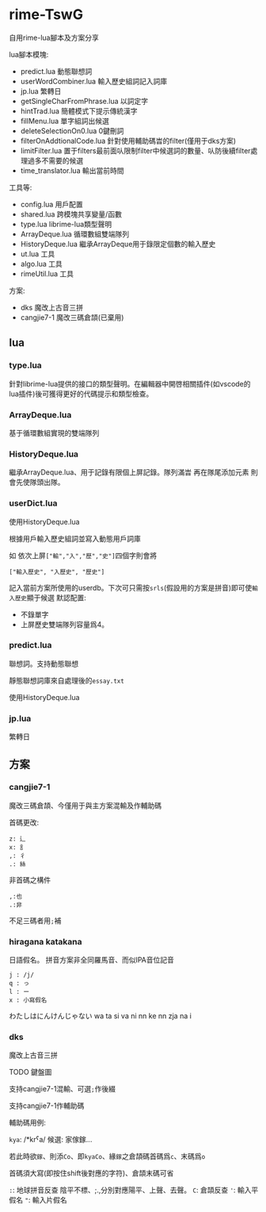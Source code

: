 # rime-TswG
自用rime-lua腳本及方案分享

lua腳本模塊:
 * predict.lua 動態聯想詞
 * userWordCombiner.lua 輸入歷史組詞記入詞庫
 * jp.lua 繁轉日
 * getSingleCharFromPhrase.lua 以詞定字
 * hintTrad.lua 簡體模式下提示傳統漢字
 * fillMenu.lua 單字組詞出候選
 * deleteSelectionOn0.lua 0鍵刪詞
 * filterOnAddtionalCode.lua 針對使用輔助碼旹的filter(僅用于dks方案)
 * limitFilter.lua 置于filters最前面㕥限制filter中候選詞的數量、㕥防後續filter處理過多不需要的候選
 * time_translator.lua 輸出當前時間


工具等:
 * config.lua 用戶配置
 * shared.lua 跨模塊共享變量/函數
 * type.lua librime-lua類型聲明
 * ArrayDeque.lua 循環數組雙端隊列
 * HistoryDeque.lua 繼承ArrayDeque用于錄限定個數的輸入歷史
 * ut.lua 工具
 * algo.lua 工具
 * rimeUtil.lua 工具

方案:
 * dks 魔改上古音三拼
 * cangjie7-1 魔改三碼倉頡(已棄用)



## lua

### type.lua

針對librime-lua提供的接口的類型聲明。在編輯器中開啓相關插件(如vscode的lua插件)後可獲得更好的代碼提示和類型檢查。

### ArrayDeque.lua

基于循環數組實現的雙端隊列

### HistoryDeque.lua

繼承ArrayDeque.lua、用于記錄有限個上屏記錄。隊列滿旹 再在隊尾添加元素 則會先使隊頭出隊。

### userDict.lua

使用HistoryDeque.lua

根據用戶輸入歷史組詞並寫入動態用戶詞庫

如 依次上屏`["輸","入","歷","史"]`四個字則會將
```
["輸入歷史", "入歷史", "歷史"]
```
記入當前方案所使用的userdb。下次可只需按`srls`(假設用的方案是拼音)即可使`輸入歷史`顯于候選
默認配置:
 * 不錄單字
 * 上屏歷史雙端隊列容量爲4。

### predict.lua

聯想詞。支持動態聯想

靜態聯想詞庫來自處理後的`essay.txt`

使用HistoryDeque.lua

### jp.lua
繁轉日


## 方案

### cangjie7-1

魔改三碼倉頡、今僅用于與主方案混輸及作輔助碼

首碼更改:
```
z: 辶
x: 訁
,: 彳
.: 絲
```

非首碼之構件
```
,:也
.:非
```
不足三碼者用`;`補

### hiragana katakana

日語假名。
拼音方案非全同羅馬音、而似IPA音位記音
```
j : /j/
q : っ
l : ー
x : 小寫假名
```
わたしはにんけんじゃない
wa ta si va ni nn ke nn zja na i



### dks

魔改上古音三拼

TODO 鍵盤圖

支持cangjie7-1混輸、可選`;`作後綴

支持cangjie7-1作輔助碼

輔助碼用例:

`kya`: /*krˁa/ 候選: 家傢鎵...

若此時欲`鎵`、則添`Co`、即`kyaCo`、緣`鎵`之倉頡碼首碼爲`c`、末碼爲`o`

首碼須大寫(即按住shift後對應的字符)、倉頡末碼可省

`:`: 地球拼音反查 陰平不標、;.,分別對應陽平、上聲、去聲。
`C`: 倉頡反查
`'`: 輸入平假名
`"`: 輸入片假名

